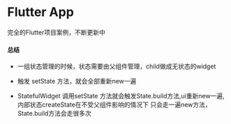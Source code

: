 # Flutter App

完全的Flutter项目案例，不断更新中


#### 总结
- 一组状态管理的时候，状态需要由父组件管理，child做成无状态的widget

- 触发 setState 方法，就会全部重新new一遍

- StatefulWidget 调用setState 方法就会触发State.build方法,ui重新new一遍,内部状态createState在不受父组件影响的情况下
只会走一遍new方法，State.build方法会走很多次